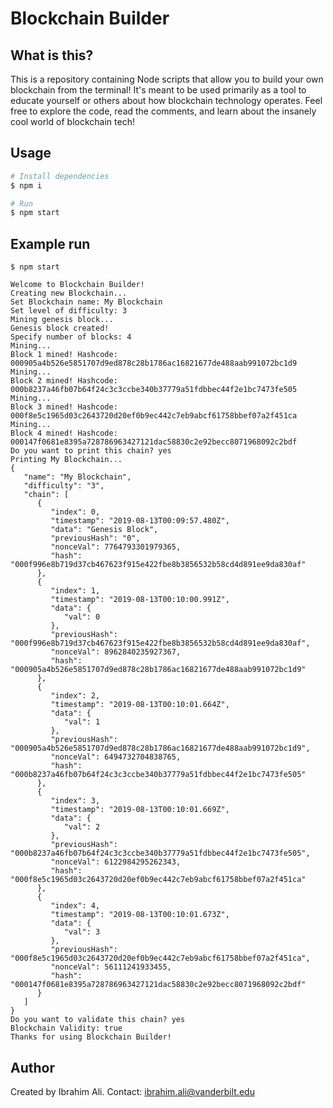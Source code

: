 # Blockchain Builder  

## What is this?

This is a repository containing Node scripts that allow you to build your own blockchain from the terminal! It's meant to be used primarily as a tool to educate yourself or others about how blockchain technology operates. Feel free to explore the code, read the comments, and learn about the insanely cool world of blockchain tech!

## Usage

```bash
# Install dependencies
$ npm i

# Run
$ npm start
```
## Example run

```
$ npm start

Welcome to Blockchain Builder!
Creating new Blockchain...
Set Blockchain name: My Blockchain
Set level of difficulty: 3
Mining genesis block...
Genesis block created!
Specify number of blocks: 4
Mining...
Block 1 mined! Hashcode: 000905a4b526e5851707d9ed878c28b1786ac16821677de488aab991072bc1d9
Mining...
Block 2 mined! Hashcode: 000b8237a46fb07b64f24c3c3ccbe340b37779a51fdbbec44f2e1bc7473fe505
Mining...
Block 3 mined! Hashcode: 000f8e5c1965d03c2643720d20ef0b9ec442c7eb9abcf61758bbef07a2f451ca
Mining...
Block 4 mined! Hashcode: 000147f0681e8395a728786963427121dac58830c2e92becc8071968092c2bdf
Do you want to print this chain? yes        
Printing My Blockchain...
{
   "name": "My Blockchain",
   "difficulty": "3",
   "chain": [
      {
         "index": 0,
         "timestamp": "2019-08-13T00:09:57.480Z",
         "data": "Genesis Block",
         "previousHash": "0",
         "nonceVal": 7764793301979365,
         "hash": "000f996e8b719d37cb467623f915e422fbe8b3856532b58cd4d891ee9da830af"
      },
      {
         "index": 1,
         "timestamp": "2019-08-13T00:10:00.991Z",
         "data": {
            "val": 0
         },
         "previousHash": "000f996e8b719d37cb467623f915e422fbe8b3856532b58cd4d891ee9da830af",
         "nonceVal": 8962840235927367,
         "hash": "000905a4b526e5851707d9ed878c28b1786ac16821677de488aab991072bc1d9"
      },
      {
         "index": 2,
         "timestamp": "2019-08-13T00:10:01.664Z",
         "data": {
            "val": 1
         },
         "previousHash": "000905a4b526e5851707d9ed878c28b1786ac16821677de488aab991072bc1d9",
         "nonceVal": 6494732704838765,
         "hash": "000b8237a46fb07b64f24c3c3ccbe340b37779a51fdbbec44f2e1bc7473fe505"
      },
      {
         "index": 3,
         "timestamp": "2019-08-13T00:10:01.669Z",
         "data": {
            "val": 2
         },
         "previousHash": "000b8237a46fb07b64f24c3c3ccbe340b37779a51fdbbec44f2e1bc7473fe505",
         "nonceVal": 6122984295262343,
         "hash": "000f8e5c1965d03c2643720d20ef0b9ec442c7eb9abcf61758bbef07a2f451ca"
      },
      {
         "index": 4,
         "timestamp": "2019-08-13T00:10:01.673Z",
         "data": {
            "val": 3
         },
         "previousHash": "000f8e5c1965d03c2643720d20ef0b9ec442c7eb9abcf61758bbef07a2f451ca",
         "nonceVal": 56111241933455,
         "hash": "000147f0681e8395a728786963427121dac58830c2e92becc8071968092c2bdf"
      }
   ]
}
Do you want to validate this chain? yes
Blockchain Validity: true
Thanks for using Blockchain Builder!
```
## Author
Created by Ibrahim Ali. Contact: ibrahim.ali@vanderbilt.edu
